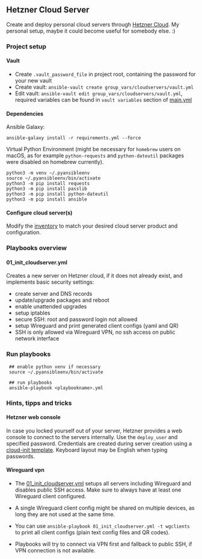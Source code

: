 ## Hetzner Cloud Server

Create and deploy personal cloud servers through 
[Hetzner Cloud](https://www.hetzner.com/de/cloud/).
My personal setup, maybe it could become useful for somebody else. :)

### Project setup

#### Vault

* Create `.vault_password_file` in project root, containing
  the password for your new vault
* Create vault: `ansible-vault create group_vars/cloudservers/vault.yml`
* Edit vault: `ansible-vault edit group_vars/cloudservers/vault.yml`, required
  variables can be found in `vault variables` section of 
  [main.yml](./group_vars/cloudservers/main.yml) 

#### Dependencies

Ansible Galaxy: 
```shell
ansible-galaxy install -r requirements.yml --force
```

Virtual Python Environment (might be necessary for `homebrew` users on macOS, 
as for example `python-requests` and `python-dateutil` packages were disabled 
on homebrew currently).
```shell
python3 -m venv ~/.pyansibleenv
source ~/.pyansibleenv/bin/activate
python3 -m pip install requests
python3 -m pip install passlib
python3 -m pip install python-dateutil
python3 -m pip install ansible
```

#### Configure cloud server(s)

Modify the [inventory](./hosts/inventory.yml) to match your desired cloud server
product and configuration.

### Playbooks overview

#### 01_init_cloudserver.yml

Creates a new server on Hetzner cloud, if it does not already exist, and
implements basic security settings:

* create server and DNS records
* update/upgrade packages and reboot
* enable unattended upgrades
* setup iptables
* secure SSH: root and password login not allowed
* setup Wireguard and print generated client configs (yaml and QR)
* SSH is only allowed via Wireguard VPN, no ssh access on public network interface

### Run playbooks

```shell
 ## enable python venv if necessary
 source ~/.pyansibleenv/bin/activate
 
 ## run playbooks
 ansible-playbook <playbookname>.yml  
```

### Hints, tipps and tricks

#### Hetzner web console

In case you locked yourself out of your server, Hetzner provides a web console
to connect to the servers internally. Use the `deploy_user` and specified password.
Credentials are created during server creation using a 
[cloud-init template](./roles/secured_cloudserver/templates/conf/cloud-init).
Keyboard layout may be English when typing passwords.

#### Wireguard vpn

* The [01_init_cloudserver.yml](./01_init_cloudserver.yml) setups all servers 
  including Wireguard and disables public SSH access. Make sure to always have at
  least one Wireguard client configured.
 
* A single Wireguard client config might be shared on multiple devices, as long they
  are not used at the same time.

* You can use `ansible-playbook 01_init_cloudserver.yml -t wgclients` to print
  all client configs (plain text config files and QR codes).

* Playbooks will try to connect via VPN first and fallback to public SSH, if VPN
  connection is not available.
